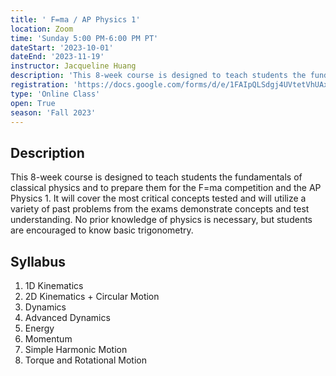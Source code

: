 ```yaml
---
title: ' F=ma / AP Physics 1'
location: Zoom
time: 'Sunday 5:00 PM-6:00 PM PT'
dateStart: '2023-10-01'
dateEnd: '2023-11-19'
instructor: Jacqueline Huang
description: 'This 8-week course is designed to teach students the fundamentals of classical physics and to prepare them for the F=ma competition and the AP Physics 1.'
registration: 'https://docs.google.com/forms/d/e/1FAIpQLSdgj4UVtetVhUAx8VMX3exXTHjHRgOzOZ5k9PznTKaz-rK05g/viewform'
type: 'Online Class'
open: True
season: 'Fall 2023'
---
```


## Description

This 8-week course is designed to teach students the fundamentals of classical physics and to prepare them for the F=ma competition and the AP Physics 1. It will cover the most critical concepts tested and will utilize a variety of past problems from the exams demonstrate concepts and test understanding. No prior knowledge of physics is necessary, but students are encouraged to know basic trigonometry.

## Syllabus

1. 1D Kinematics
2. 2D Kinematics + Circular Motion
3. Dynamics
4. Advanced Dynamics
5. Energy
6. Momentum
7. Simple Harmonic Motion
8. Torque and Rotational Motion
